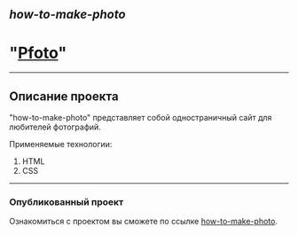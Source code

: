 ## *how-to-make-photo* 
# **"[Pfoto](https://andreyvolkov88.github.io/How-to-make-photo)"**
------

## Описание проекта
 "how-to-make-photo" представляет собой одностраничный сайт для любителей фотографий.

Применяемые технологии:

1. HTML
2. CSS



________
### Опубликованный проект
Ознакомиться с проектом вы сможете по ссылке [how-to-make-photo](https://andreyvolkov88.github.io/How-to-make-photo).
